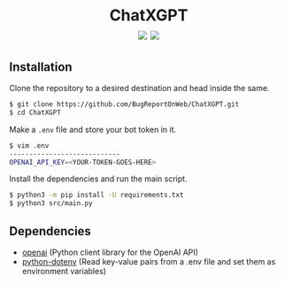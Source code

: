 <h1 id="header" align="center">
    ChatXGPT
    <div id="badge">
        <img id="code-size" src="https://img.shields.io/github/languages/code-size/BugReportOnWeb/ChatXGPT" />
        <img id="last-commit" src="https://img.shields.io/github/last-commit/BugReportOnWeb/ChatXGPT" />
    </div>
</h1>

## Installation
Clone the repository to a desired destination and head inside the same.
```bash
$ git clone https://github.com/BugReportOnWeb/ChatXGPT.git
$ cd ChatXGPT
```

Make a `.env` file and store your bot token in it.
```bash
$ vim .env
----------------------------
OPENAI_API_KEY=<YOUR-TOKEN-GOES-HERE>
```

Install the dependencies and run the main script.
```bash
$ python3 -m pip install -U requirements.txt
$ python3 src/main.py
```

## Dependencies
* [openai](https://pypi.org/project/openai/) (Python client library for the OpenAI API)
* [python-dotenv](https://pypi.org/project/python-dotenv/) (Read key-value pairs from a .env file and set them as environment variables)
